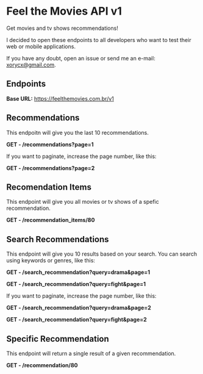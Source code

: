 # Feel the Movies API v1

Get movies and tv shows recommendations!

I decided to open these endpoints to all developers who want to test
their web or mobile applications.

If you have any doubt, open an issue or send me an e-mail: xorycx@gmail.com.

## Endpoints

**Base URL:** https://feelthemovies.com.br/v1

## Recommendations

This endpoitn will give you the last 10 recommendations.

**GET - /recommendations?page=1**

If you want to paginate, increase the page number, like this:

**GET - /recommendations?page=2**

## Recomendation Items

This endpoint will give you all movies or tv shows of a spefic recommendation.

**GET - /recommendation_items/80**

## Search Recommendations

This endpoint will give you 10 results based on your search. You can search using keywords
or genres, like this:

**GET - /search_recommendation?query=drama&page=1**

**GET - /search_recommendation?query=fight&page=1**

If you want to paginate, increase the page number, like this:

**GET - /search_recommendation?query=drama&page=2**

**GET - /search_recommendation?query=fight&page=2**

## Specific Recommendation 

This endpoint will return a single result of a given recommendation.

**GET - /recommendation/80**